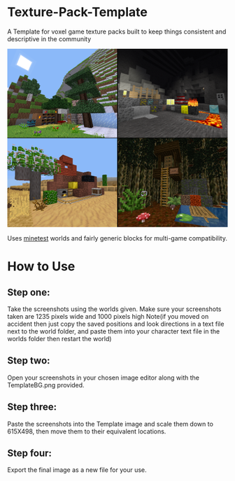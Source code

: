 # Texture-Pack-Template
A Template for voxel game texture packs built to keep things consistent and descriptive in the community

![Example](Example.png)

Uses [minetest](https://github.com/minetest/minetest) worlds and fairly generic blocks for multi-game compatibility.


# How to Use
## Step one:
Take the screenshots using the worlds given. Make sure your screenshots taken are 1235 pixels wide and 1000 pixels high Note(if you moved on accident then just copy the saved positions and look directions in a text file next to the world folder, and paste them into your character text file in the worlds folder then restart the world)

## Step two:
Open your screenshots in your chosen image editor along with the TemplateBG.png provided.

## Step three:
Paste the screenshots into the Template image and scale them down to 615X498, then move them to their equivalent locations.

## Step four:
Export the final image as a new file for your use.
